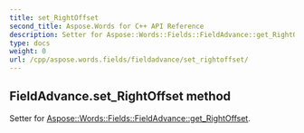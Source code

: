 ```yaml
---
title: set_RightOffset
second_title: Aspose.Words for C++ API Reference
description: Setter for Aspose::Words::Fields::FieldAdvance::get_RightOffset. 
type: docs
weight: 0
url: /cpp/aspose.words.fields/fieldadvance/set_rightoffset/
---
```

## FieldAdvance.set_RightOffset method


Setter for [Aspose::Words::Fields::FieldAdvance::get_RightOffset](./get_rightoffset/).

